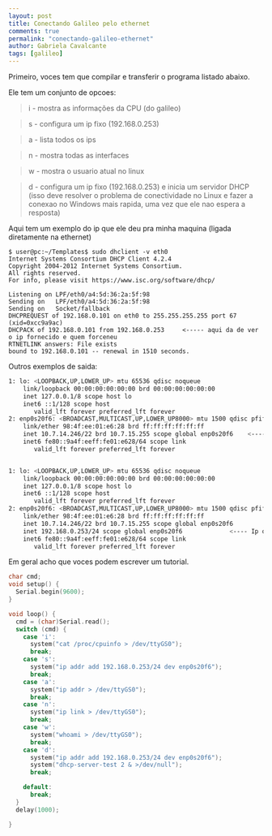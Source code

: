 ```yaml
---
layout: post
title: Conectando Galileo pelo ethernet
comments: true
permalink: "conectando-galileo-ethernet"
author: Gabriela Cavalcante
tags: [galileo]
---
```


Primeiro, voces tem que compilar e transferir o programa listado abaixo.

Ele tem um conjunto de opcoes:

> i - mostra as informações da CPU (do galileo)

> s - configura um ip fixo (192.168.0.253)

> a - lista todos os ips

> n - mostra todas as interfaces

> w - mostra o usuario atual no linux 

> d - configura um ip fixo (192.168.0.253) e inicia um servidor DHCP (isso deve resolver o problema de conectividade no Linux e fazer a conexao no Windows mais rapida, uma vez que ele nao espera a resposta)

Aqui tem um exemplo do ip que ele deu pra minha maquina (ligada diretamente na ethernet)

```
$ user@pc:~/Templates$ sudo dhclient -v eth0
Internet Systems Consortium DHCP Client 4.2.4
Copyright 2004-2012 Internet Systems Consortium.
All rights reserved.
For info, please visit https://www.isc.org/software/dhcp/

Listening on LPF/eth0/a4:5d:36:2a:5f:98
Sending on   LPF/eth0/a4:5d:36:2a:5f:98
Sending on   Socket/fallback
DHCPREQUEST of 192.168.0.101 on eth0 to 255.255.255.255 port 67 (xid=0xcc9a9ac)
DHCPACK of 192.168.0.101 from 192.168.0.253     <----- aqui da de ver o ip fornecido e quem forceneu
RTNETLINK answers: File exists
bound to 192.168.0.101 -- renewal in 1510 seconds.
```

Outros exemplos de saida:

```bash
1: lo: <LOOPBACK,UP,LOWER_UP> mtu 65536 qdisc noqueue 
    link/loopback 00:00:00:00:00:00 brd 00:00:00:00:00:00
    inet 127.0.0.1/8 scope host lo
    inet6 ::1/128 scope host 
       valid_lft forever preferred_lft forever
2: enp0s20f6: <BROADCAST,MULTICAST,UP,LOWER_UP8000> mtu 1500 qdisc pfifo_fast qlen 1000
    link/ether 98:4f:ee:01:e6:28 brd ff:ff:ff:ff:ff:ff
    inet 10.7.14.246/22 brd 10.7.15.255 scope global enp0s20f6    <---- Ip que ele recebeu da rede do IMD
    inet6 fe80::9a4f:eeff:fe01:e628/64 scope link 
       valid_lft forever preferred_lft forever


1: lo: <LOOPBACK,UP,LOWER_UP> mtu 65536 qdisc noqueue 
    link/loopback 00:00:00:00:00:00 brd 00:00:00:00:00:00
    inet 127.0.0.1/8 scope host lo
    inet6 ::1/128 scope host 
       valid_lft forever preferred_lft forever
2: enp0s20f6: <BROADCAST,MULTICAST,UP,LOWER_UP8000> mtu 1500 qdisc pfifo_fast qlen 1000
    link/ether 98:4f:ee:01:e6:28 brd ff:ff:ff:ff:ff:ff
    inet 10.7.14.246/22 brd 10.7.15.255 scope global enp0s20f6
    inet 192.168.0.253/24 scope global enp0s20f6             <---- Ip que foi adionado com o comando 's'. Podem perceber o que o IP da rede do IMD continua la
    inet6 fe80::9a4f:eeff:fe01:e628/64 scope link 
       valid_lft forever preferred_lft forever
```

Em geral acho que voces podem escrever um tutorial.

```c
char cmd;
void setup() {
  Serial.begin(9600);
}

void loop() {
  cmd = (char)Serial.read();
  switch (cmd) {
    case 'i':
      system("cat /proc/cpuinfo > /dev/ttyGS0");
      break;
    case 's':
      system("ip addr add 192.168.0.253/24 dev enp0s20f6");
      break;
    case 'a':
      system("ip addr > /dev/ttyGS0");
      break;
    case 'n':
      system("ip link > /dev/ttyGS0");
      break;
    case 'w':
      system("whoami > /dev/ttyGS0");
      break;
    case 'd':
      system("ip addr add 192.168.0.253/24 dev enp0s20f6");
      system("dhcp-server-test 2 & >/dev/null");
      break;

    default:
      break;
  }
  delay(1000);

}
```

